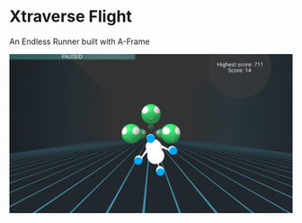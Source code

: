 # Xtraverse Flight
An Endless Runner built with A-Frame

![Gameplay screenshot](img/Screenshot.PNG)
